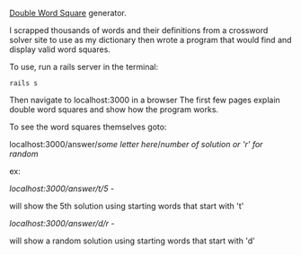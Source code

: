[Double Word Square](https://en.wikipedia.org/wiki/Word_square#Double_word_squares)
generator.

I scrapped thousands of words and their definitions from a crossword solver site to use as my dictionary
then wrote a program that would find and display valid word squares.

To use, run a rails server in the terminal:
```
rails s
```
Then navigate to localhost:3000 in a browser
The first few pages explain double word squares and show how the program works.

To see the word squares themselves goto:

localhost:3000/answer/*some letter here*/*number of solution or 'r' for random*

ex:

*localhost:3000/answer/t/5* -

  will show the 5th solution using starting words that start with 't'

*localhost:3000/answer/d/r* -

  will show a random solution using starting words that start with 'd'
